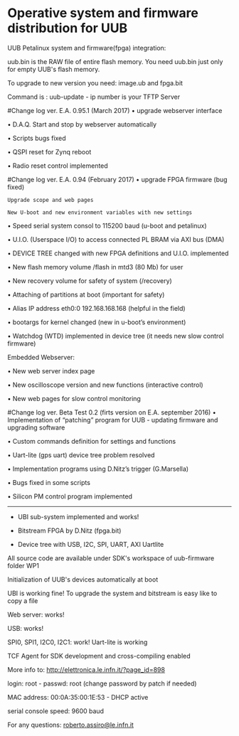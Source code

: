 # Operative system and firmware distribution for UUB 

UUB Petalinux system and firmware(fpga) integration:

uub.bin is the RAW file of entire flash memory. You need uub.bin just only for empty UUB's flash memory. 

To upgrade to new version you need: image.ub and fpga.bit 

Command is : uub-update <ip number> - ip number is your TFTP Server

#Change log ver. E.A. 0.95.1  (March 2017)
•	upgrade webserver interface

•	D.A.Q. Start and stop by webserver automatically

•	Scripts bugs fixed

•	QSPI reset for Zynq reboot

•	Radio reset control implemented


#Change log ver. E.A. 0.94  (February 2017)
•	upgrade FPGA firmware (bug fixed)
	
	Upgrade scope and web pages

	New U-boot and new environment variables with new settings

•	Speed serial system consol to 115200 baud  (u-boot and petalinux)

•	U.I.O. (Userspace I/O) to access connected PL BRAM via AXI bus (DMA)

•	DEVICE TREE changed with new FPGA definitions and U.I.O. implemented

•	New flash memory volume /flash  in mtd3 (80 Mb) for user

•	New recovery volume for safety of system (/recovery)

•	Attaching of partitions at boot (important for safety)

•	Alias IP address eth0:0 192.168.168.168 (helpful in the field)

•	bootargs for kernel changed (new in u-boot’s environment)

•	Watchdog (WTD) implemented in device tree (it needs new slow control firmware)

Embedded Webserver:

•	New web server index page

•	New oscilloscope version and new functions (interactive control)

•	New web pages for slow control monitoring

#Change log ver. Beta Test 0.2 (firts version on E.A. september 2016)
•	 Implementation of “patching” program for UUB - updating firmware and upgrading software

•	Custom commands definition for settings and functions

•	Uart-lite (gps uart) device tree problem resolved

•	Implementation programs using D.Nitz’s trigger (G.Marsella)

•	Bugs fixed in some scripts

•	Silicon PM control program implemented

----------------------------------------------------------------------------------

- UBI sub-system implemented and works!
- Bitstream FPGA by D.Nitz (fpga.bit) 

- Device tree with USB, I2C, SPI, UART, AXI Uartlite

All source code are available under SDK's workspace of uub-firmware folder WP1
	
Initialization of UUB's devices automatically at boot

UBI is working fine! To upgrade the system and bitstream is easy like to copy a file
	
Web server: works!

USB: works!

SPI0, SPI1, I2C0, I2C1: work!
Uart-lite is working

TCF Agent for SDK development and cross-compiling enabled

More info to: http://elettronica.le.infn.it/?page_id=898

login: root - passwd: root  (change password by patch if needed)

MAC address: 00:0A:35:00:1E:53 - DHCP active

serial console speed: 9600 baud

For any questions: roberto.assiro@le.infn.it



